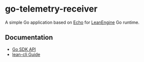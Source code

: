 # go-telemetry-receiver

A simple Go application based on [Echo](https://echo.labstack.com/) for [LeanEngine] Go runtime.

[LeanEngine]: https://docs.leancloud.app/leanengine_overview.html

## Documentation

* [Go SDK API](https://pkg.go.dev/github.com/leancloud/go-sdk/leancloud)
* [lean-cli Guide](https://docs.leancloud.app/leanengine_cli.html)